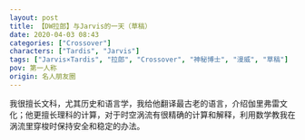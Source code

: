 ```yaml
---
layout: post
title: 【DW拉郎】与Jarvis的一天（草稿）
date: 2020-04-03 08:43
categories: ["Crossover"]
characters: ["Tardis", "Jarvis"]
tags: ["Jarvis×Tardis", "拉郎", "Crossover", "神秘博士", "漫威", "草稿"]
pov: 第一人称
origin: 名人朋友圈
---
```


我很擅长文科，尤其历史和语言学，我给他翻译最古老的语言，介绍伽里弗雷文化；他更擅长理科的计算，对于时空涡流有很精确的计算和解释，利用数学教我在涡流里穿梭时保持安全和稳定的办法。
